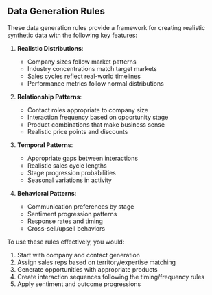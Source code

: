 ## Data Generation Rules
These data generation rules provide a framework for creating realistic synthetic data with the following key features:

1. **Realistic Distributions**:
   - Company sizes follow market patterns
   - Industry concentrations match target markets
   - Sales cycles reflect real-world timelines
   - Performance metrics follow normal distributions

2. **Relationship Patterns**:
   - Contact roles appropriate to company size
   - Interaction frequency based on opportunity stage
   - Product combinations that make business sense
   - Realistic price points and discounts

3. **Temporal Patterns**:
   - Appropriate gaps between interactions
   - Realistic sales cycle lengths
   - Stage progression probabilities
   - Seasonal variations in activity

4. **Behavioral Patterns**:
   - Communication preferences by stage
   - Sentiment progression patterns
   - Response rates and timing
   - Cross-sell/upsell behaviors

To use these rules effectively, you would:
1. Start with company and contact generation
2. Assign sales reps based on territory/expertise matching
3. Generate opportunities with appropriate products
4. Create interaction sequences following the timing/frequency rules
5. Apply sentiment and outcome progressions

